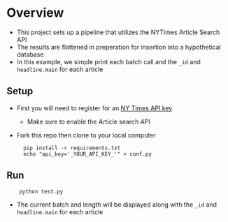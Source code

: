 # Overview
- This project sets up a pipeline that utilizes the NYTimes Article Search API
- The results are flattened in preperation for insertion into a hypothetical database
- In this example, we simple print each batch call and the `_id` and `headline.main` for each article

## Setup
- First you will need to register for an [NY Times API key](https://developer.nytimes.com/get-started)
    - Make sure to enable the Article search API
- Fork this repo then clone to your local computer

        pip install -r requirements.txt
        echo "api_key='_YOUR_API_KEY_'" > conf.py
## Run
        python test.py
- The current batch and length will be displayed along with the `_id` and `headline.main` for each article 
